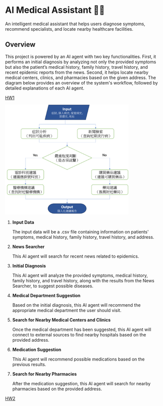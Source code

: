 # AI Medical Assistant 🤖🏥
An intelligent medical assistant that helps users diagnose symptoms, recommend specialists, and locate nearby healthcare facilities.
## Overview
This project is powered by an AI agent with two key functionalities. First, it performs an initial diagnosis by analyzing not only the provided symptoms but also the patient’s medical history, family history, travel history, and recent epidemic reports from the news. Second, it helps locate nearby medical centers, clinics, and pharmacies based on the given address.
The diagram below provides an overview of the system's workflow, followed by detailed explanations of each AI agent.

[HW1](https://github.com/ConnieLee0214/AI-Agent/blob/main/dataAgent.py)


<img src="Flowchart.png" width="400"/>

1. **Input Data**  

   The input data will be a .csv file containing information on patients' symptoms, medical history, family history, travel history, and address.  

2. **News Searcher**  

   This AI agent will search for recent news related to epidemics.  

3. **Initial Diagnosis**  

   This AI agent will analyze the provided symptoms, medical history, family history, and travel history, along with the results from the News Searcher, to suggest possible diseases.  

4. **Medical Department Suggestion**  

   Based on the initial diagnosis, this AI agent will recommend the appropriate medical department the user should visit.  

5. **Search for Nearby Medical Centers and Clinics**  

   Once the medical department has been suggested, this AI agent will connect to external sources to find nearby hospitals based on the provided address.  

6. **Medication Suggestion**  

   This AI agent will recommend possible medications based on the previous results.  

7. **Search for Nearby Pharmacies**  

   After the medication suggestion, this AI agent will search for nearby pharmacies based on the provided address.




[HW2](https://github.com/ConnieLee0214/AI-Agent/blob/main/DRai.py)



